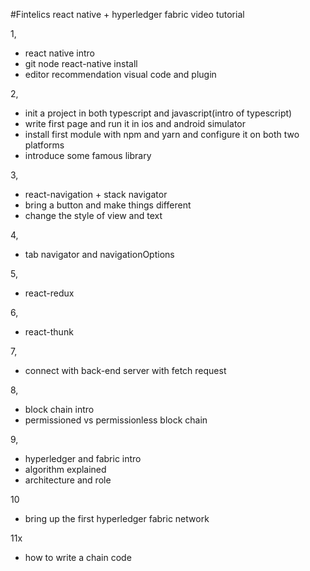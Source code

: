 #Fintelics react native + hyperledger fabric video tutorial

1, 
* react native intro  
* git node react-native install 
* editor recommendation visual code and plugin

2, 
* init a project in both typescript and javascript(intro of typescript)
* write first page and run it in ios and android simulator
* install first module with npm and yarn and configure it on both two platforms
* introduce some famous library 

3,
* react-navigation + stack navigator 
* bring a button and make things different
* change the style of view and text

4, 
* tab navigator and navigationOptions

5,
* react-redux

6, 
* react-thunk

7,
* connect with back-end server with fetch request


8,
* block chain intro
* permissioned vs permissionless block chain

9, 
* hyperledger and fabric intro
* algorithm explained
* architecture and role

10
* bring up the first hyperledger fabric network

11x
* how to write a chain code


